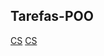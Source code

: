## Tarefas-POO
[CS](https://github.com/luiscandidohonorio/Tarefas-POO/Program1.cs)
[CS](https://github.com/luiscandidohonorio/Tarefas-POO/Program2.cs)
